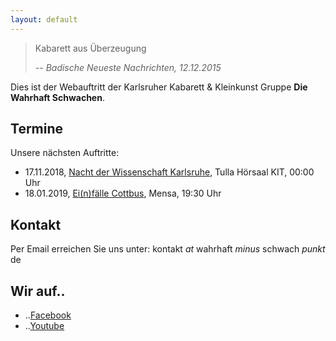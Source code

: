 ```yaml
---
layout: default
---
```


>Kabarett aus Überzeugung
>
> -- <cite>Badische Neueste Nachrichten, 12.12.2015</cite>

Dies ist der Webauftritt der Karlsruher Kabarett & Kleinkunst Gruppe **Die Wahrhaft Schwachen**.

## Termine

Unsere nächsten Auftritte:

* 17.11.2018, [Nacht der Wissenschaft Karlsruhe](https://ndw-ka.de/), Tulla Hörsaal KIT, 00:00 Uhr
* 18.01.2019, [Ei(n)fälle Cottbus](http://satirefestival.de/), Mensa, 19:30 Uhr

## Kontakt

Per Email erreichen Sie uns unter:
kontakt *at* wahrhaft *minus* schwach *punkt* de

## Wir auf..

* ..[Facebook](https://www.facebook.com/diewahrhaftschwachen)
* ..[Youtube](https://www.youtube.com/channel/UCUGTISDvY5PBIDK0J_-zrCQ)
